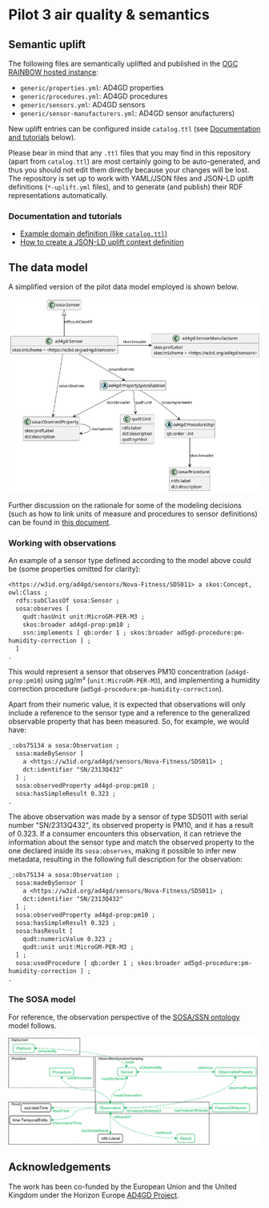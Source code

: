 # Pilot 3 air quality & semantics

## Semantic uplift

The following files are semantically uplifted and published in the
[OGC RAINBOW hosted instance](https://defs-dev.opengis.net/vocprez-hosted):

* `generic/properties.yml`: AD4GD properties
* `generic/procedures.yml`: AD4GD procedures
* `generic/sensors.yml`: AD4GD sensors
* `generic/sensor-manufacturers.yml`: AD4GD sensor anufacturers)

New uplift entries can be configured inside `catalog.ttl`
(see [Documentation and tutorials](#documentation-and-tutorials) below).

Please bear in mind that any `.ttl` files that you may find in this repository (apart from `catalog.ttl`)
are most certainly going to be auto-generated, and thus you should not edit them directly because your changes
will be lost. The repository is set up to work with YAML/JSON files and JSON-LD uplift definitions (`*-uplift.yml`
files), and to generate (and publish) their RDF representations automatically.

### Documentation and tutorials

* [Example domain definition (like `catalog.ttl`)](https://opengeospatial.github.io/ogc-na-tools/examples/#sample-domain-configuration)
* [How to create a JSON-LD uplift context definition](https://opengeospatial.github.io/ogc-na-tools/tutorials/#how-to-create-a-json-ld-uplift-context-definition)

## The data model

A simplified version of the pilot data model employed is shown below.

![AD4GD model](assets/ad4gd-model.png)

Further discussion on the rationale for some of the modeling decisions (such as how to link units of
measure and procedures to sensor definitions) can be found in
[this document](https://docs.google.com/document/d/1fzEKymhmAB4dVEEgJE3XXf4DTzPS60oj3wYzJQrZcrE/edit?usp=sharing).

### Working with observations

An example of a sensor type defined according to the model above could be (some properties omitted for clarity):

```turtle
<https://w3id.org/ad4gd/sensors/Nova-Fitness/SDS011> a skos:Concept, owl:Class ;
  rdfs:subClassOf sosa:Sensor ;
  sosa:observes [
    qudt:hasUnit unit:MicroGM-PER-M3 ;
    skos:broader ad4gd-prop:pm10 ;
    ssn:implements [ qb:order 1 ; skos:broader ad5gd-procedure:pm-humidity-correction ] ;
  ]
.
```

This would represent a sensor that observes PM10 concentration (`ad4gd-prop:pm10`) using μg/m³ (`unit:MicroGM-PER-M3`),
and implementing a humidity correction procedure (`ad5gd-procedure:pm-humidity-correction`).

Apart from their numeric value, it is expected that observations will only include a reference to the
sensor type and a reference to the generalized observable property that has been measured. So, for example, we would
have:

```turtle
_:obs75134 a sosa:Observation ;
  sosa:madeBySensor [
    a <https://w3id.org/ad4gd/sensors/Nova-Fitness/SDS011> ;
    dct:identifier "SN/2313Q432"
  ] ;
  sosa:observedProperty ad4gd-prop:pm10 ;
  sosa:hasSimpleResult 0.323 ;
.
```

The above observation was made by a sensor of type SDS011 with serial number "SN/2313Q432", its observed property is
PM10, and it has a result of 0.323. If a consumer encounters this observation, it can retrieve the information about the
sensor type and match the observed property to the one declared inside its `sosa:observes`, making it possible to infer
new metadata, resulting in the following full description for the observation:

```turtle
_:obs75134 a sosa:Observation ;
  sosa:madeBySensor [
    a <https://w3id.org/ad4gd/sensors/Nova-Fitness/SDS011> ;
    dct:identifier "SN/2313Q432"
  ] ;
  sosa:observedProperty ad4gd-prop:pm10 ;
  sosa:hasSimpleResult 0.323 ;
  sosa:hasResult [
    qudt:numericValue 0.323 ;
    qudt:unit unit:MicroGM-PER-M3 ;
  ] ;
  sosa:usedProcedure [ qb:order 1 ; skos:broader ad5gd-procedure:pm-humidity-correction ] ;
.
```

### The SOSA model

For reference, the observation perspective of the [SOSA/SSN ontology](https://www.w3.org/TR/vocab-ssn/) model follows.

![SOSA-SSN Model](../assets/sosa_model.png)

## Acknowledgements

The work has been co-funded by the European Union and the United Kingdom under the 
Horizon Europe [AD4GD Project](https://www.ogc.org/initiatives/ad4gd/).
